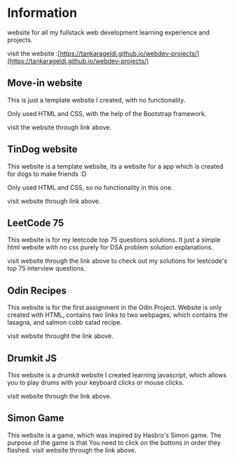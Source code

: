 # Information

website for all my fullstack web development learning experience and projects.

visit the website :[https://tankarageldi.github.io/webdev-projects/](https://tankarageldi.github.io/webdev-projects/)

## Move-in website

This is just a template website I created, with no functionality.

Only used HTML and CSS, with the help of the Bootstrap framework.

visit the website through link above.

## TinDog website

This website is a template website, its a website for a app which is created for dogs to make friends :D

Only used HTML and CSS, so no functionality in this one.

visit website through link above.

## LeetCode 75

This website is for my leetcode top 75 questions solutions. It just a simple html website with no css purely for DSA problem solution explanations.

visit website through the link above to check out my solutions for leetcode's top 75 interview questions.

## Odin Recipes

This website is for the first assignment in the Odin Project. Website is only created with HTML, contains two links to two webpages, which contains the lasagna, and salmon cobb salad recipe.

visit website throught the link above.

## Drumkit JS

This website is a drumkit website I created learning javascript, which allows you to play drums with your keyboard clicks or mouse clicks.

visit website through the link above.

## Simon Game

This website is a game, which was inspired by Hasbro's Simon game. The purpose of the game is that You need to click on the buttons in order they flashed. 
visit website through the link above.

